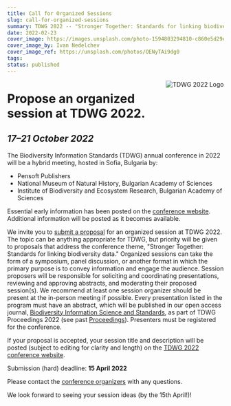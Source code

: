 ```yaml
---
title: Call for Organized Sessions
slug: call-for-organized-sessions
summary: TDWG 2022 -- "Stronger Together: Standards for linking biodiversity data." Our 2022 conference will be "hybrid", in-person in Sofia, Bulgaria, but with streaming and recorded sessions for remote participants.
date: 2022-02-23
cover_image: https://images.unsplash.com/photo-1594803294810-c860e5d29e07
cover_image_by: Ivan Nedelchev 
cover_image_ref: https://unsplash.com/photos/OENyTAi9dg0
tags: 
status: published
---
```


<img src="https://static.tdwg.org/conferences/2022/tdwg-2022-logo-sm.png" alt="TDWG 2022 Logo" style="float:right;padding-left:10px;padding-bottom:10px">

# Propose an organized session at TDWG 2022.

<H2><em>17–21 October 2022</em></H2>

The Biodiversity Information Standards (TDWG) annual conference in 2022 will be a hybrid meeting, hosted in Sofia, Bulgaria by:

- Pensoft Publishers
- National Museum of Natural History, Bulgarian Academy of Sciences
- Institute of Biodiversity and Ecosystem Research, Bulgarian Academy of Sciences

Essential early information has been posted on the [conference website](/conferences/2022/). Additional information will be posted as it becomes available.

We invite you to [submit a proposal](https://www.surveymonkey.com/r/CYK8HPR) for an organized session at TDWG 2022. The topic can be anything appropriate for TDWG, but priority will be given to proposals that address the conference theme, "Stronger Together: Standards for linking biodiversity data." Organized sessions can take the form of a symposium, panel discussion, or another format in which the primary purpose is to convey information and engage the audience. Session proposers will be responsible for soliciting and coordinating presentations, reviewing and approving abstracts, and moderating their proposed session(s). We recommend at least one session organizer should be present at the in-person meeting if possible. Every presentation listed in the program must have an abstract, which will be published in our open access journal, [Biodiversity Information Science and Standards](https://biss.pensoft.net/), as part of TDWG Proceedings 2022 (see past [Proceedings](https://biss.pensoft.net/collections)). Presenters must be registered for the conference.

If your proposal is accepted, your session title and description will be posted (subject to editing for clarity and length) on the [TDWG 2022 conference website](https://www.tdwg.org/conferences/2022/).

Submission (hard) deadline: **15 April 2022**

Please contact the [conference organizers](mailto:conf-organizers@tdwg.org) with any questions.

We look forward to seeing your session ideas (by the 15th April!)!
